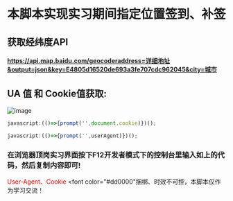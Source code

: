 # 本脚本实现实习期间指定位置签到、补签
## 获取经纬度API
####  https://api.map.baidu.com/geocoderaddress=详细地址&output=json&key=E4805d16520de693a3fe707cdc962045&city=城市
## UA 值 和 Cookie值获取:
![image](https://user-images.githubusercontent.com/102405245/201950883-5e819f19-04e0-4cc4-895e-7167b2c31fa4.png)
```javascript
javascript:(()=>{prompt('',document.cookie)})();
```
```javascript
javascript:(()=>{prompt('',userAgent)})();
```

### 在浏览器顶岗实习界面按下F12开发者模式下的控制台里输入如上的代码，然后复制内容即可!
<font color="#dd0000">User-Agent、Cookie</font>
<font color="#dd0000"捆绑、时效不可控</font>，本脚本仅作为学习交流！
